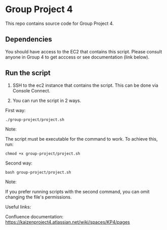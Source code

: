 # Group Project 4 

This repo contains source code for Group Project 4. 

## Dependencies 

You should have access to the EC2 that contains this script. Please consult anyone in Group 4 to get acccess or see documentation (link below).

## Run the script 

1. SSH to the ec2 instance that contains the script. This can be done via Console Connect. 

2. You can run the script in 2 ways. 

First way: 

```
./group-project/project.sh
```
Note:

The script must be executable for the command to work. To achieve this, run:

```
chmod +x group-project/project.sh
```
Second way:

```
bash group-project/project.sh
```
Note:

If you prefer running scripts with the second command, you can omit changing the file's permissions. 

Useful links:

Confluence documentation: https://kaizenproject4.atlassian.net/wiki/spaces/KP4/pages

